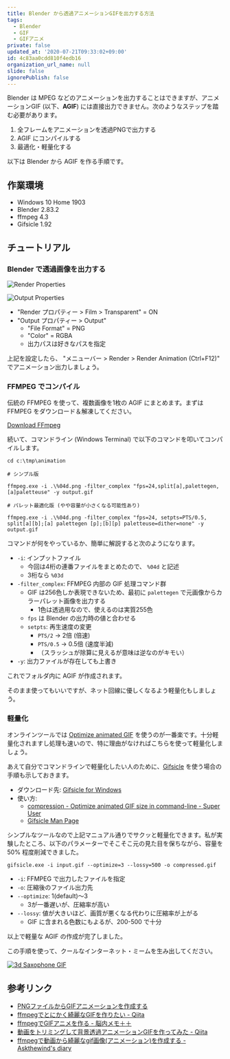 ```yaml
---
title: Blender から透過アニメーションGIFを出力する方法
tags:
  - Blender
  - GIF
  - GIFアニメ
private: false
updated_at: '2020-07-21T09:33:02+09:00'
id: 4c83aa0cdd810f4edb16
organization_url_name: null
slide: false
ignorePublish: false
---
```

Blender は MPEG などのアニメーションを出力することはできますが、アニメーションGIF (以下、**AGIF**) には直接出力できません。次のようなステップを踏む必要があります。

1. 全フレームをアニメーションを透過PNGで出力する
1. AGIF にコンパイルする
1. 最適化・軽量化する

以下は Blender から AGIF を作る手順です。



作業環境
----

- Windows 10 Home 1903
- Blender 2.83.2
- ffmpeg 4.3
- Gifsicle 1.92




チュートリアル
----

### Blender で透過画像を出力する

![Render Properties](https://qiita-image-store.s3.ap-northeast-1.amazonaws.com/0/8267/fda2de34-123d-0085-8561-239af9d98e37.png)

![Output Properties](https://qiita-image-store.s3.ap-northeast-1.amazonaws.com/0/8267/249d5f06-c3c2-c00a-7695-d3f3ab69cefc.png)

- "Render プロパティー > Film > Transparent" = ON
- "Output プロパティー > Output"
    - "File Format" = PNG
    - "Color" = RGBA
    - 出力パスは好きなパスを指定

上記を設定したら、 "メニューバー > Render > Render Animation (Ctrl+F12)" でアニメーション出力しましょう。


### FFMPEG でコンパイル

伝統の FFMPEG を使って、複数画像を1枚の AGIF にまとめます。まずは FFMPEG をダウンロード＆解凍してください。

[Download FFmpeg](https://ffmpeg.org/download.html)

続いて、コマンドライン (Windows Terminal) で以下のコマンドを叩いてコンパイルします。

```
cd c:\tmp\animation

# シンプル版

ffmpeg.exe -i .\%04d.png -filter_complex "fps=24,split[a],palettegen,[a]paletteuse" -y output.gif

# パレット最適化版 (やや容量が小さくなる可能性あり)

ffmpeg.exe -i .\%04d.png -filter_complex "fps=24, setpts=PTS/0.5, split[a][b];[a] palettegen [p];[b][p] paletteuse=dither=none" -y output.gif
```

コマンドが何をやっているか、簡単に解説すると次のようになります。

- `-i`: インプットファイル
    - 今回は4桁の連番ファイルをまとめたので、 `%04d` と記述
    - 3桁なら `%03d`
- `-filter_complex`: FFMPEG 内部の GIF 処理コマンド群
    - GIF は256色しか表現できないため、最初に `palettegen` で元画像からカラーパレット画像を出力する
        - 1色は透過用なので、使えるのは実質255色
    - `fps` は Blender の出力時の値と合わせる
    - `setpts`: 再生速度の変更
        - `PTS/2` -> 2倍 (倍速)
        - `PTS/0.5` -> 0.5倍 (速度半減)
        - （スラッシュが除算に見えるが意味は逆なのがキモい）
- `-y`: 出力ファイルが存在しても上書き

これでフォルダ内に AGIF が作成されます。

そのまま使ってもいいですが、ネット回線に優しくなるよう軽量化もしましょう。


### 軽量化

オンラインツールでは [Optimize animated GIF](https://ezgif.com/optimize) を使うのが一番楽です。十分軽量化されますし処理も速いので、特に理由がなければこちらを使って軽量化しましょう。

あえて自分でコマンドラインで軽量化したい人のために、[Gifsicle](https://www.lcdf.org/gifsicle/) を使う場合の手順も示しておきます。

- ダウンロード先: [Gifsicle for Windows](https://eternallybored.org/misc/gifsicle/)
- 使い方:
    - [compression - Optimize animated GIF size in command-line - Super User](https://superuser.com/questions/1107200/optimize-animated-gif-size-in-command-line)
    - [Gifsicle Man Page](https://www.lcdf.org/gifsicle/man.html)

シンプルなツールなので上記マニュアル通りでサクッと軽量化できます。私が実験したところ、以下のパラメーターでそこそこ元の見た目を保ちながら、容量を 50% 程度削減できました。

```
gifsicle.exe -i input.gif --optimize=3 --lossy=500 -o compressed.gif
```

- `-i`: FFMPEG で出力したファイルを指定
- `-o`: 圧縮後のファイル出力先
- `--optimize`: 1(default)～3
    - 3が一番遅いが、圧縮率が高い
- `--lossy`: 値が大きいほど、画質が悪くなる代わりに圧縮率が上がる
    - GIF に含まれる色数にもよるが、200-500 で十分


以上で軽量な AGIF の作成が完了しました。

この手順を使って、クールなインターネット・ミームを生み出してください。

[![3d Saxophone GIF](https://media.giphy.com/media/GD5MSJes52mg8/giphy.gif)](https://giphy.com/gifs/GD5MSJes52mg8)






参考リンク
----

- [PNGファイルからGIFアニメーションを作成する](https://qastack.jp/unix/24014/creating-a-gif-animation-from-png-files)
- [ffmpegでとにかく綺麗なGIFを作りたい - Qiita](https://qiita.com/yusuga/items/ba7b5c2cac3f2928f040)
- [ffmpegでGIFアニメを作る - 脳内メモ＋＋](http://fftest33.blog.fc2.com/blog-entry-69.html)
- [動画をトリミングして背景透過アニメーションGIFを作ってみた - Qiita](https://qiita.com/OXamarin/items/24ebf11231098fa49576)
- [ffmpegで動画から綺麗なgif画像(アニメーション)を作成する - Askthewind's diary](https://askthewind.hatenablog.com/entry/2019/03/14/201639)
